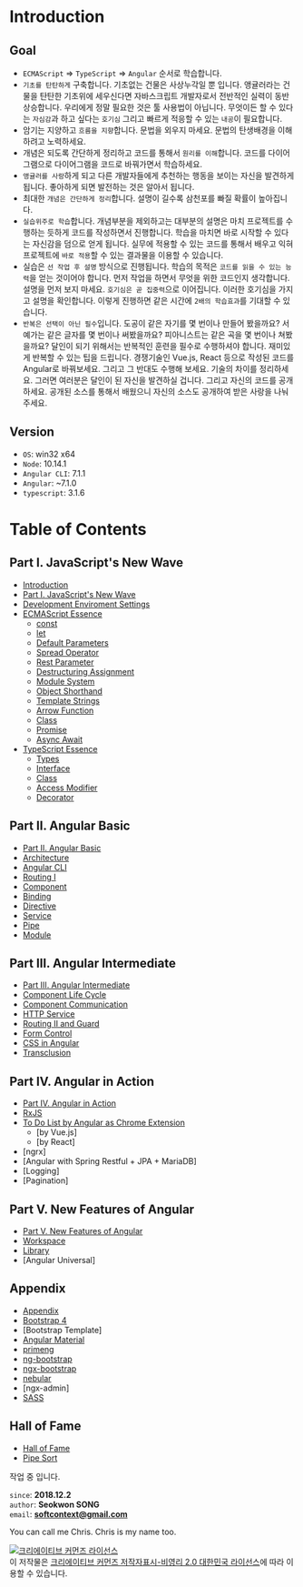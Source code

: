 # Introduction

## Goal

* `ECMAScript` &rArr; `TypeScript` &rArr; `Angular` 순서로 학습합니다.
* `기초를 탄탄하게` 구축합니다. 기초없는 건물은 사상누각일 뿐 입니다. 앵귤러라는 건물을 탄탄한 기초위에 세우신다면 자바스크립트 개발자로서 전반적인 실력이 동반상승합니다. 우리에게 정말 필요한 것은 툴 사용법이 아닙니다. 무엇이든 할 수 있다는 `자심감`과 하고 싶다는 `호기심` 그리고 빠르게 적응할 수 있는 `내공`이 필요합니다.
* 암기는 지양하고 `흐름을 지향`합니다. 문법을 외우지 마세요. 문법의 탄생배경을 이해하려고 노력하세요.
* 개념은 되도록 간단하게 정리하고 코드를 통해서 `원리를 이해`합니다. 코드를 다이어그램으로 다이어그램을 코드로 바꿔가면서 학습하세요.
* `앵귤러를 사랑`하게 되고 다른 개발자들에게 추천하는 행동을 보이는 자신을 발견하게 됩니다. 좋아하게 되면 발전하는 것은 알아서 됩니다.
* 최대한 `개념은 간단하게 정리`합니다. 설명이 길수록 삼천포를 빠질 확률이 높아집니다.
* `실습위주로 학습`합니다. 개념부분을 제외하고는 대부분의 설명은 마치 프로젝트를 수행하는 듯하게 코드를 작성하면서 진행합니다. 학습을 마치면 바로 시작할 수 있다는 자신감을 덤으로 얻게 됩니다. 실무에 적용할 수 있는 코드를 통해서 배우고 익혀 프로젝트에 `바로 적용`할 수 있는 결과물을 이용할 수 있습니다. 
* 실습은 `선 작업 후 설명` 방식으로 진행됩니다. 학습의 목적은 `코드를 읽을 수 있는 능력`을 얻는 것이어야 합니다. 먼저 작업을 하면서 무엇을 위한 코드인지 생각합니다. 설명을 먼저 보지 마세요. `호기심은 곧 집중력`으로 이어집니다. 이러한 호기심을 가지고 설명을 확인합니다. 이렇게 진행하면 같은 시간에 `2배의 학습효과`를 기대할 수 있습니다.
* `반복은 선택이 아닌 필수`입니다. 도공이 같은 자기를 몇 번이나 만들어 봤을까요? 서예가는 같은 글자를 몇 번이나 써봤을까요? 피아니스트는 같은 곡을 몇 번이나 쳐봤을까요? 달인이 되기 위해서는 반복적인 훈련을 필수로 수행하셔야 합니다. 재미있게 반복할 수 있는 팁을 드립니다. 경쟁기술인 Vue.js, React 등으로 작성된 코드를 Angular로 바꿔보세요. 그리고 그 반대도 수행해 보세요. 기술의 차이를 정리하세요. 그러면 여러분은 달인이 된 자신을 발견하실 겁니다. 그리고 자신의 코드를 공개하세요. 공개된 소스를 통해서 배웠으니 자신의 소스도 공개하여 받은 사랑을 나눠주세요.

## Version

* `OS`: win32 x64
* `Node`: 10.14.1
* `Angular CLI`: 7.1.1
* `Angular`: ~7.1.0
* `typescript`: 3.1.6


# Table of Contents

## Part Ⅰ. JavaScript's New Wave
* [Introduction](README.md)
* [Part Ⅰ. JavaScript's New Wave](part1/README.md)
* [Development Enviroment Settings](part1/configuration.md)
* [ECMAScript Essence](part1/ecmascript.md)
    * [const](part1/ecma/const.md)
    * [let](part1/ecma/let.md)
    * [Default Parameters](part1/ecma/default-parameters.md)
    * [Spread Operator](part1/ecma/spread-operator.md)
    * [Rest Parameter](part1/ecma/rest-parameter.md)
    * [Destructuring Assignment](part1/ecma/destructuring-assignment.md)
    * [Module System](part1/ecma/module-system.md)
    * [Object Shorthand](part1/ecma/object-shorthand.md)
    * [Template Strings](part1/ecma/template-strings.md)
    * [Arrow Function](part1/ecma/arrow-function.md)
    * [Class](part1/ecma/class.md)
    * [Promise](part1/ecma/promise.md)
    * [Async Await](part1/ecma/async-await.md)
* [TypeScript Essence](part1/typescript.md)
    * [Types](part1/typescript/types.md)
    * [Interface](part1/typescript/interface.md)
    * [Class](part1/typescript/class.md)
    * [Access Modifier](part1/typescript/access-modifier.md)
    * [Decorator](part1/typescript/decorator.md)

## Part Ⅱ. Angular Basic
* [Part Ⅱ. Angular Basic](part2/README.md)
* [Architecture](part2/architecture.md)
* [Angular CLI](part2/angular-cli.md)
* [Routing Ⅰ](part2/routing-1.md)
* [Component](part2/component.md)
* [Binding](part2/binding.md)
* [Directive](part2/directive.md)
* [Service](part2/service.md)
* [Pipe](part2/pipe.md)
* [Module](part2/module.md)

## Part Ⅲ. Angular Intermediate
* [Part Ⅲ. Angular Intermediate](part3/README.md)
* [Component Life Cycle](part3/life-cycle.md)
* [Component Communication](part3/communication.md)
* [HTTP Service](part3/http.md)
* [Routing Ⅱ and Guard](part3/routing-2.md)
* [Form Control](part3/form-control.md)
* [CSS in Angular](part3/css-in-angular.md)
* [Transclusion](part3/transclusion.md)

## Part Ⅳ. Angular in Action
* [Part Ⅳ. Angular in Action](part4/README.md)
* [RxJS](part4/rxjs.md)
* [To Do List by Angular as Chrome Extension](part4/angular/to-do-list.md)
    * [by Vue.js]
    * [by React]
* [ngrx]
* [Angular with Spring Restful + JPA + MariaDB]
* [Logging]
* [Pagination]

## Part Ⅴ. New Features of Angular
* [Part Ⅴ. New Features of Angular](part5/README.md)
* [Workspace](part5/workspace.md)
* [Library](part5/library.md)
* [Angular Universal]

## Appendix
* [Appendix](appendix/README.md)
* [Bootstrap 4](appendix/angular-bootstrap.md)
* [Bootstrap Template]
* [Angular Material](appendix/angular-material.md)
* [primeng](appendix/primeng.md)
* [ng-bootstrap](appendix/ng-bootstrap.md)
* [ngx-bootstrap](appendix/ngx-bootstrap.md)
* [nebular](appendix/nebular.md)
* [ngx-admin]
* [SASS](appendix/sass.md)

## Hall of Fame
* [Hall of Fame](hall/README.md)
* [Pipe Sort](hall/sort-pipe.md)


작업 중 입니다. 

`since`: **2018.12.2**  
`author`: **Seokwon SONG**  
`email`: **softcontext@gmail.com**  

You can call me Chris. Chris is my name too.

<a rel="license" href="http://creativecommons.org/licenses/by-nc/2.0/kr/"><img alt="크리에이티브 커먼즈 라이선스" style="border-width:0" src="https://i.creativecommons.org/l/by-nc/2.0/kr/88x31.png" /></a><br />이 저작물은 <a rel="license" href="http://creativecommons.org/licenses/by-nc/2.0/kr/">크리에이티브 커먼즈 저작자표시-비영리 2.0 대한민국 라이선스</a>에 따라 이용할 수 있습니다.
